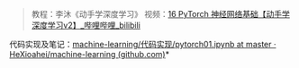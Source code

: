 > 教程：李沐《动手学深度学习》
> 视频：[16 PyTorch 神经网络基础【动手学深度学习v2】_哔哩哔哩_bilibili](https://www.bilibili.com/video/BV1AK4y1P7vs/?spm_id_from=333.999.0.0&vd_source=327f3e87e497fe83b3515199232efd15)

代码实现及笔记：[machine-learning/代码实现/pytorch01.ipynb at master · HeXioahei/machine-learning (github.com)](https://github.com/HeXioahei/machine-learning/blob/master/%E4%BB%A3%E7%A0%81%E5%AE%9E%E7%8E%B0/pytorch01.ipynb)*

